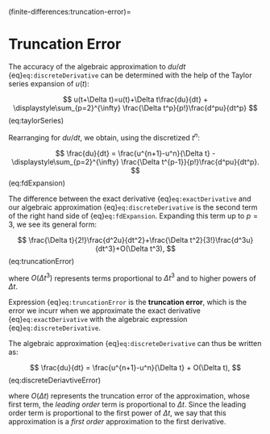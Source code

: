(finite-differences:truncation-error)=
# Truncation Error

The accuracy of the algebraic approximation to $du/dt$ {eq}`eq:discreteDerivative` can be determined with the help of the Taylor series expansion of $u(t)$: 

$$
u(t+\Delta t)=u(t)+\Delta t\frac{du}{dt} + \displaystyle\sum_{p=2}^{\infty} \frac{\Delta t^p}{p!}\frac{d^pu}{dt^p}
$$ (eq:taylorSeries)

Rearranging for $du/dt$, we obtain, using the discretized $t^n$:

$$
\frac{du}{dt} = \frac{u^{n+1}-u^n}{\Delta t} - \displaystyle\sum_{p=2}^{\infty} \frac{\Delta t^{p-1}}{p!}\frac{d^pu}{dt^p}.
$$ (eq:fdExpansion)

The difference between the exact derivative {eq}`eq:exactDerivative` and our algebraic approximation {eq}`eq:discreteDerivative` is the second term of the right hand side of {eq}`eq:fdExpansion`. Expanding this term up to $p=3$, we see its general form:

$$
\frac{\Delta t}{2!}\frac{d^2u}{dt^2}+\frac{\Delta t^2}{3!}\frac{d^3u}{dt^3}+O(\Delta t^3),
$$ (eq:truncationError)

where $O(\Delta t^3)$ represents terms proportional to $\Delta t^3$ and to higher powers of $\Delta t$. 

Expression {eq}`eq:truncationError` is the **truncation error**, which is the error we incurr when we approximate the exact derivative {eq}`eq:exactDerivative` with the algebraic expression {eq}`eq:discreteDerivative`.

The algebraic approximation {eq}`eq:discreteDerivative` can thus be written as:

$$
\frac{du}{dt} = \frac{u^{n+1}-u^n}{\Delta t} + O(\Delta t),
$$ (eq:discreteDeriavtiveError)

where $O(\Delta t)$ represents the truncation error of the approximation, whose first term, the *leading order* term is proportional to $\Delta t$. Since the leading order term is proportional to the first power of $\Delta t$, we say that this approximation is a *first order* approximation to the first derivative. 
